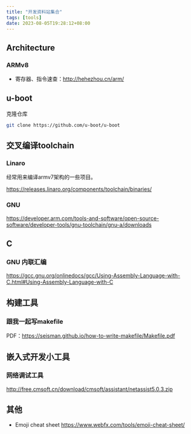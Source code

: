 ```yaml
---
title: "开发资料站集合"
tags: [tools]
date: 2023-08-05T19:28:12+08:00
---
```


## Architecture

### ARMv8

- 寄存器、指令速查：http://hehezhou.cn/arm/

## u-boot

克隆仓库
```sh
git clone https://github.com/u-boot/u-boot
```

## 交叉编译toolchain

### Linaro
经常用来编译armv7架构的一些项目。

https://releases.linaro.org/components/toolchain/binaries/

### GNU

https://developer.arm.com/tools-and-software/open-source-software/developer-tools/gnu-toolchain/gnu-a/downloads

## C
### GNU 内联汇编
https://gcc.gnu.org/onlinedocs/gcc/Using-Assembly-Language-with-C.html#Using-Assembly-Language-with-C


## 构建工具

### 跟我一起写makefile

PDF：https://seisman.github.io/how-to-write-makefile/Makefile.pdf

## 嵌入式开发小工具

### 网络调试工具

http://free.cmsoft.cn/download/cmsoft/assistant/netassist5.0.3.zip

### 
## 其他
- Emoji cheat sheet
https://www.webfx.com/tools/emoji-cheat-sheet/